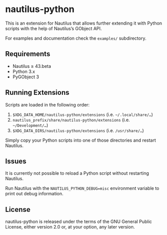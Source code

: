 # nautilus-python

This is an extension for Nautilus that allows further extending it with Python scripts with the help of Nautilus’s GObject API.

For examples and documentation check the `examples/` subdirectory.

## Requirements

- Nautilus ≥ 43.beta
- Python 3.x
- PyGObject 3

## Running Extensions

Scripts are loaded in the following order:

 1. `$XDG_DATA_HOME/nautilus-python/extensions` (i.e. `~/.local/share/…`)
 2. `nautilus_prefix/share/nautilus-python/extensions` (i.e. `~/Development/…`)
 3. `$XDG_DATA_DIRS/nautilus-python/extensions` (i.e. `/usr/share/…`)

Simply copy your Python scripts into one of those directories and restart Nautilus.

## Issues

It is currently not possible to reload a Python script without restarting Nautilus.

Run Nautilus with the `NAUTILUS_PYTHON_DEBUG=misc` environment variable to print out debug information.

## License

nautilus-python is released under the terms of the GNU General Public License, either version 2.0 or, at your option, any later version.
